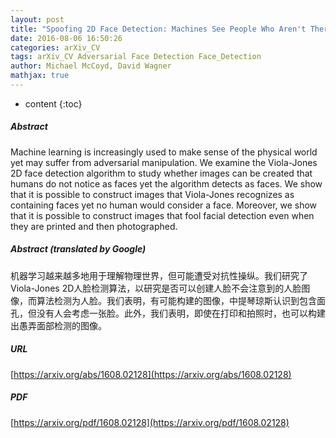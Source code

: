 ```yaml
---
layout: post
title: "Spoofing 2D Face Detection: Machines See People Who Aren't There"
date: 2016-08-06 16:50:26
categories: arXiv_CV
tags: arXiv_CV Adversarial Face Detection Face_Detection
author: Michael McCoyd, David Wagner
mathjax: true
---
```


* content
{:toc}

##### Abstract
Machine learning is increasingly used to make sense of the physical world yet may suffer from adversarial manipulation. We examine the Viola-Jones 2D face detection algorithm to study whether images can be created that humans do not notice as faces yet the algorithm detects as faces. We show that it is possible to construct images that Viola-Jones recognizes as containing faces yet no human would consider a face. Moreover, we show that it is possible to construct images that fool facial detection even when they are printed and then photographed.

##### Abstract (translated by Google)
机器学习越来越多地用于理解物理世界，但可能遭受对抗性操纵。我们研究了Viola-Jones 2D人脸检测算法，以研究是否可以创建人脸不会注意到的人脸图像，而算法检测为人脸。我们表明，有可能构建的图像，中提琴琼斯认识到包含面孔，但没有人会考虑一张脸。此外，我们表明，即使在打印和拍照时，也可以构建出愚弄面部检测的图像。

##### URL
[https://arxiv.org/abs/1608.02128](https://arxiv.org/abs/1608.02128)

##### PDF
[https://arxiv.org/pdf/1608.02128](https://arxiv.org/pdf/1608.02128)

